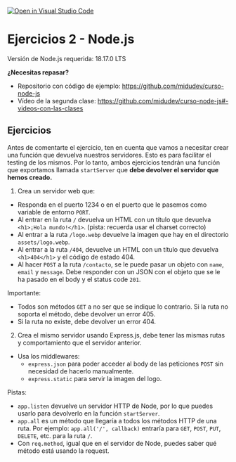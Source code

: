 [![Open in Visual Studio Code](https://classroom.github.com/assets/open-in-vscode-718a45dd9cf7e7f842a935f5ebbe5719a5e09af4491e668f4dbf3b35d5cca122.svg)](https://classroom.github.com/online_ide?assignment_repo_id=11508309&assignment_repo_type=AssignmentRepo)
# Ejercicios 2 - Node.js

Versión de Node.js requerida: 18.17.0 LTS

**¿Necesitas repasar?**

- Repositorio con código de ejemplo: https://github.com/midudev/curso-node-js
- Vídeo de la segunda clase: https://github.com/midudev/curso-node-js#-videos-con-las-clases

## Ejercicios

Antes de comentarte el ejercicio, ten en cuenta que vamos a necesitar crear una función que devuelva nuestros servidores. Esto es para facilitar el testing de los mismos. Por lo tanto, ambos ejercicios tendrán una función que exportamos llamada `startServer` que **debe devolver el servidor que hemos creado.**

1. Crea un servidor web que:

- Responda en el puerto 1234 o en el puerto que le pasemos como variable de entorno `PORT`.
- Al entrar en la ruta `/` devuelva un HTML con un título que devuelva `<h1>¡Hola mundo!</h1>`. (pista: recuerda usar el charset correcto)
- Al entrar a la ruta `/logo.webp` devuelve la imagen que hay en el directorio `assets/logo.webp`.
- Al entrar a la ruta `/404`, devuelve un HTML con un título que devuelva `<h1>404</h1>` y el código de estado 404.
- Al hacer `POST` a la ruta `/contacto`, se le puede pasar un objeto con `name`, `email` y `message`. Debe responder con un JSON con el objeto que se le ha pasado en el body y el status code `201`.

Importante:
- Todos son métodos `GET` a no ser que se indique lo contrario. Si la ruta no soporta el método, debe devolver un error 405.
- Si la ruta no existe, debe devolver un error 404.

2. Crea el mismo servidor usando Express.js, debe tener las mismas rutas y comportamiento que el servidor anterior.

- Usa los middlewares:
  - `express.json` para poder acceder al body de las peticiones `POST` sin necesidad de hacerlo manualmente.
  - `express.static` para servir la imagen del logo.

Pistas:

- `app.listen` devuelve un servidor HTTP de Node, por lo que puedes usarlo para devolverlo en la función `startServer`.
- `app.all` es un método que llegaría a todos los métodos HTTP de una ruta. Por ejemplo: `app.all('/', callback)` entraría para `GET`, `POST`, `PUT`, `DELETE`, etc. para la ruta `/`.
- Con `req.method`, igual que en el servidor de Node, puedes saber qué método está usando la request.


